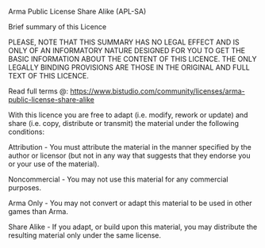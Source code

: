 Arma Public License Share Alike (APL-SA)

Brief summary of this Licence

PLEASE, NOTE THAT THIS SUMMARY HAS NO LEGAL EFFECT AND IS ONLY OF AN INFORMATORY NATURE DESIGNED FOR YOU TO GET THE BASIC INFORMATION ABOUT THE CONTENT OF THIS LICENCE. THE ONLY LEGALLY BINDING PROVISIONS ARE THOSE IN THE ORIGINAL AND FULL TEXT OF THIS LICENCE.

Read full terms @: https://www.bistudio.com/community/licenses/arma-public-license-share-alike

With this licence you are free to adapt (i.e. modify, rework or update) and share (i.e. copy, distribute or transmit) the material under the following conditions:

Attribution - You must attribute the material in the manner specified by the author or licensor (but not in any way that suggests that they endorse you or your use of the material).

Noncommercial - You may not use this material for any commercial purposes.

Arma Only - You may not convert or adapt this material to be used in other games than Arma.

Share Alike - If you adapt, or build upon this material, you may distribute the resulting material only under the same license.

